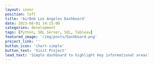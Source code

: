 ```yaml
---
layout: inner
position: left
title: 'AirBnb Los Angeles Dashboard'
date: 2023-08-01 14:15:00
categories: development
tags: [Python, SQL Server, SQL, Tableau]
featured_image: '/img/posts/Dashboard.png'
project_link: ''
button_icon: 'chart-simple'
button_text: 'Visit Project'
lead_text: 'Simple dashboard to highlight key informational areas'
---
```

